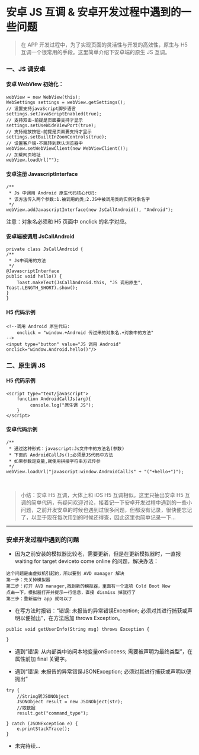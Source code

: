 # 安卓 JS 互调 & 安卓开发过程中遇到的一些问题

> 在 APP 开发过程中，为了实现页面的灵活性与开发的高效性，原生与 H5 互调一个很常用的手段。这里简单介绍下安卓端的原生 JS 互调。


### 一、JS 调安卓

#### 安卓 WebView 初始化：

```
webView = new WebView(this);
WebSettings settings = webView.getSettings();
// 设置支持javaScript脚步语言
settings.setJavaScriptEnabled(true);
// 支持双击-前提是页面要支持才显示
settings.setUseWideViewPort(true);
// 支持缩放按钮-前提是页面要支持才显示
settings.setBuiltInZoomControls(true);
// 设置客户端-不跳转到默认浏览器中
webView.setWebViewClient(new WebViewClient());
// 加载网页地址
webView.loadUrl("");

```

#### 安卓注册 JavascriptInterface

```
/**
 * Js 中调用 Android 原生代码核心代码:
 * 该方法传入两个参数:1.被调用的类;2.JS中被调用类的实例对象名字
 */
webView.addJavascriptInterface(new JsCallAndroid(), "Android");
```
注意：对象名必须和 H5 页面中 onclick 的名字对应。

#### 安卓端被调用 JsCallAndroid

```
private class JsCallAndroid {
/**
 * Js中调用的方法
 */
@JavascriptInterface
public void hello() {
    Toast.makeText(JsCallAndroid.this, "JS 调用原生", Toast.LENGTH_SHORT).show();
}
}
```

#### H5 代码示例

```
<!--调用 Android 原生代码:
    onclick = "window.+Android 传过来的对象名.+对象中的方法"
-->
<input type="button" value="JS 调用 Android" onclick="window.Android.hello()"/>
```

### 二、原生调 JS

#### H5 代码示例

```
<script type="text/javascript">
    function AndroidCallJs(arg){
         console.log("原生调 JS");
    }
</script>
```

#### 安卓代码示例

```
/**
 * 通过这种形式：javascript:Js文件中的方法名(参数) 
 * 下面的 AndroidCallJs();必须是JS代码中方法
 * 如果参数是变量,就使用拼接字符串方式传参
 */
webView.loadUrl("javascript:window.AndroidCallJs" + "("+hello+")");
```
<br>

> 小结：安卓 H5 互调，大体上和 iOS H5 互调相似。这里只抽出安卓 H5 互调的简单代码，有疑问欢迎讨论，接着记一下安卓开发过程中遇到的一些小问题，之前开发安卓的时候也遇到过很多问题，但都没有记录，很快便忘记了，以至于现在每次用到的时候还得查，因此这里也简单记录一下...

---

### 安卓开发过程中遇到的问题

- 因为之前安装的模拟器比较老，需要更新，但是在更新模拟器时，一直报 waiting for target deviceto come online 的问题，解决办法：

```
这个问题是由虚拟机引起的，所以要到 AVD manager 解决
第一步：先关掉模拟器
第二步：打开 AVD manager,找到新的模拟器，里面有一个选项 Cold Boot Now
点击一下，模拟器打开并提示一行信息，直接 dismiss 掉就行了
第三步：重新运行 app 就可以了
```

- 在写方法时报错：“错误: 未报告的异常错误Exception; 必须对其进行捕获或声明以便抛出”，在方法后加 throws Exception。

```
public void getUserInfo(String msg) throws Exception {
    
}

```

- 遇到“错误: 从内部类中访问本地变量onSuccess; 需要被声明为最终类型”，在属性前加 final 关键字。

- 遇到“错误: 未报告的异常错误JSONException; 必须对其进行捕获或声明以便抛出”

```
try {
    //String转JSONObject
    JSONObject result = new JSONObject(str);
    //取数据
    result.get("command_type");
                
} catch (JSONException e) {
    e.printStackTrace();
}
```

- 未完待续...